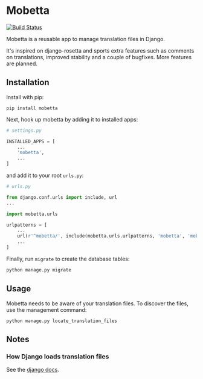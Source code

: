 # Mobetta

[![Build Status](https://travis-ci.org/maykinmedia/mobetta.svg?branch=master)](https://travis-ci.org/maykinmedia/mobetta)

Mobetta is a reusable app to manage translation files in Django.

It's inspired on django-rosetta and sports extra features such as comments on
translations, improved stability and a couple of bugfixes. More features
are planned.

## Installation

Install with pip:

    pip install mobetta

Next, hook up mobetta by adding it to installed apps:

```python
# settings.py

INSTALLED_APPS = [
    ...
    'mobetta',
    ...
]
```

and add it to your root `urls.py`:

```python
# urls.py

from django.conf.urls import include, url
...

import mobetta.urls

urlpatterns = [
    ...
    url(r'^mobetta/', include(mobetta.urls.urlpatterns, 'mobetta', 'mobetta')),
    ...
]
```

Finally, run `migrate` to create the database tables:

```bash
python manage.py migrate
```

## Usage

Mobetta needs to be aware of your translation files. To discover the files, use
the management command:

    python manage.py locate_translation_files


## Notes ##

### How Django loads translation files ###

See the [django docs](https://docs.djangoproject.com/en/stable/topics/i18n/translation/#how-django-discovers-translations).
